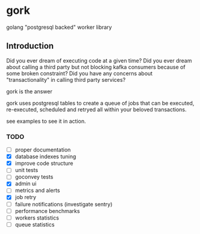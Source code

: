 # gork

golang "postgresql backed" worker library

## Introduction

Did you ever dream of executing code at a given time?
Did you ever dream about calling a third party but not blocking kafka consumers because of some broken constraint?
Did you have any concerns about "transactionality" in calling third party services?

gork is the answer

gork uses postgresql tables to create a queue of jobs that can be executed, re-executed, scheduled and retryed all within your beloved transactions.

see examples to see it in action.

### TODO

- [ ] proper documentation
- [x] database indexes tuning
- [x] improve code structure
- [ ] unit tests
- [ ] goconvey tests
- [x] admin ui
- [ ] metrics and alerts
- [x] job retry
- [ ] failure notifications (investigate sentry)
- [ ] performance benchmarks
- [ ] workers statistics
- [ ] queue statistics
